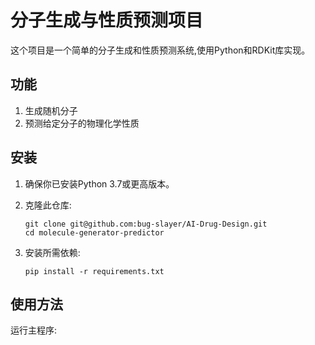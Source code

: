 # 分子生成与性质预测项目

这个项目是一个简单的分子生成和性质预测系统,使用Python和RDKit库实现。

## 功能

1. 生成随机分子
2. 预测给定分子的物理化学性质

## 安装

1. 确保你已安装Python 3.7或更高版本。

2. 克隆此仓库:
   ```
   git clone git@github.com:bug-slayer/AI-Drug-Design.git
   cd molecule-generator-predictor
   ```

3. 安装所需依赖:
   ```
   pip install -r requirements.txt
   ```

## 使用方法

运行主程序:

